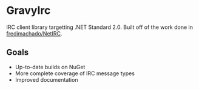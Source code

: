 GravyIrc
======

IRC client library targetting .NET Standard 2.0.  Built off of the work done in [fredimachado/NetIRC](https://github.com/fredimachado/NetIRC).  

## Goals
* Up-to-date builds on NuGet
* More complete coverage of IRC message types
* Improved documentation
